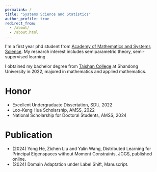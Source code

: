 ```yaml
---
permalink: /
title: "Systems Science and Statistics"
author_profile: true
redirect_from: 
  - /about/
  - /about.html
---
```


I'm a first year phd student from [Academy of Mathematics and Systems Science](https://amss.cas.cn/). My research interest includes semiparametric theory, semi-supervised learning.

I obtained my bachelor degree from [Taishan College](https://www.tsxt.sdu.edu.cn/) at Shandong University in 2022, majored in mathematics and applied mathematics.

Honor
======
* Excellent Undergraduate Dissertation, SDU, 2022
* Loo-Keng Hua Scholarship, AMSS, 2022
* National Scholarship for Doctoral Students, AMSS, 2024

Publication
======
* (2024) Yong He, Zichen Liu and Yalin Wang, Distributed Learning for Principal Eigenspaces without Moment Constraints, JCGS, published online.
* (2024) Domain Adaptation under Label Shift, Manuscript.
